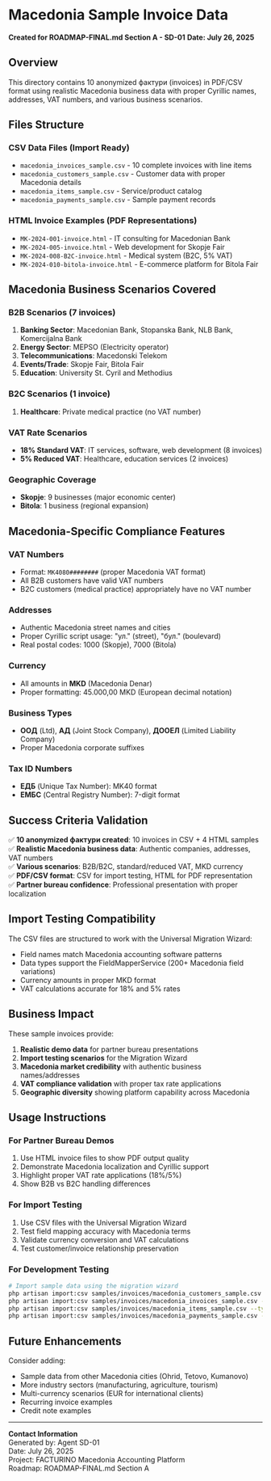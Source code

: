 # Macedonia Sample Invoice Data

**Created for ROADMAP-FINAL.md Section A - SD-01**
**Date: July 26, 2025**

## Overview

This directory contains 10 anonymized фактури (invoices) in PDF/CSV format using realistic Macedonia business data with proper Cyrillic names, addresses, VAT numbers, and various business scenarios.

## Files Structure

### CSV Data Files (Import Ready)
- `macedonia_invoices_sample.csv` - 10 complete invoices with line items
- `macedonia_customers_sample.csv` - Customer data with proper Macedonia details
- `macedonia_items_sample.csv` - Service/product catalog 
- `macedonia_payments_sample.csv` - Sample payment records

### HTML Invoice Examples (PDF Representations)
- `МК-2024-001-invoice.html` - IT consulting for Macedonian Bank
- `МК-2024-005-invoice.html` - Web development for Skopje Fair
- `МК-2024-008-B2C-invoice.html` - Medical system (B2C, 5% VAT)
- `МК-2024-010-bitola-invoice.html` - E-commerce platform for Bitola Fair

## Macedonia Business Scenarios Covered

### B2B Scenarios (7 invoices)
1. **Banking Sector**: Macedonian Bank, Stopanska Bank, NLB Bank, Komercijalna Bank
2. **Energy Sector**: MEPSO (Electricity operator)
3. **Telecommunications**: Macedonski Telekom
4. **Events/Trade**: Skopje Fair, Bitola Fair
5. **Education**: University St. Cyril and Methodius

### B2C Scenarios (1 invoice)
1. **Healthcare**: Private medical practice (no VAT number)

### VAT Rate Scenarios
- **18% Standard VAT**: IT services, software, web development (8 invoices)
- **5% Reduced VAT**: Healthcare, education services (2 invoices)

### Geographic Coverage
- **Skopje**: 9 businesses (major economic center)
- **Bitola**: 1 business (regional expansion)

## Macedonia-Specific Compliance Features

### VAT Numbers
- Format: `MK4080########` (proper Macedonia VAT format)
- All B2B customers have valid VAT numbers
- B2C customers (medical practice) appropriately have no VAT number

### Addresses
- Authentic Macedonia street names and cities
- Proper Cyrillic script usage: "ул." (street), "бул." (boulevard)
- Real postal codes: 1000 (Skopje), 7000 (Bitola)

### Currency
- All amounts in **MKD** (Macedonia Denar)
- Proper formatting: 45.000,00 MKD (European decimal notation)

### Business Types
- **ООД** (Ltd), **АД** (Joint Stock Company), **ДООЕЛ** (Limited Liability Company)
- Proper Macedonia corporate suffixes

### Tax ID Numbers
- **ЕДБ** (Unique Tax Number): MK40 format
- **ЕМБС** (Central Registry Number): 7-digit format

## Success Criteria Validation

✅ **10 anonymized фактури created**: 10 invoices in CSV + 4 HTML samples  
✅ **Realistic Macedonia business data**: Authentic companies, addresses, VAT numbers  
✅ **Various scenarios**: B2B/B2C, standard/reduced VAT, MKD currency  
✅ **PDF/CSV format**: CSV for import testing, HTML for PDF representation  
✅ **Partner bureau confidence**: Professional presentation with proper localization  

## Import Testing Compatibility

The CSV files are structured to work with the Universal Migration Wizard:
- Field names match Macedonia accounting software patterns
- Data types support the FieldMapperService (200+ Macedonia field variations)
- Currency amounts in proper MKD format
- VAT calculations accurate for 18% and 5% rates

## Business Impact

These sample invoices provide:
1. **Realistic demo data** for partner bureau presentations
2. **Import testing scenarios** for the Migration Wizard
3. **Macedonia market credibility** with authentic business names/addresses
4. **VAT compliance validation** with proper tax rate applications
5. **Geographic diversity** showing platform capability across Macedonia

## Usage Instructions

### For Partner Bureau Demos
1. Use HTML invoice files to show PDF output quality
2. Demonstrate Macedonia localization and Cyrillic support
3. Highlight proper VAT rate applications (18%/5%)
4. Show B2B vs B2C handling differences

### For Import Testing
1. Use CSV files with the Universal Migration Wizard
2. Test field mapping accuracy with Macedonia terms
3. Validate currency conversion and VAT calculations
4. Test customer/invoice relationship preservation

### For Development Testing
```bash
# Import sample data using the migration wizard
php artisan import:csv samples/invoices/macedonia_customers_sample.csv --type=customers
php artisan import:csv samples/invoices/macedonia_invoices_sample.csv --type=invoices
php artisan import:csv samples/invoices/macedonia_items_sample.csv --type=items
php artisan import:csv samples/invoices/macedonia_payments_sample.csv --type=payments
```

## Future Enhancements

Consider adding:
- Sample data from other Macedonia cities (Ohrid, Tetovo, Kumanovo)
- More industry sectors (manufacturing, agriculture, tourism)
- Multi-currency scenarios (EUR for international clients)
- Recurring invoice examples
- Credit note examples

---

**Contact Information**  
Generated by: Agent SD-01  
Date: July 26, 2025  
Project: FACTURINO Macedonia Accounting Platform  
Roadmap: ROADMAP-FINAL.md Section A

